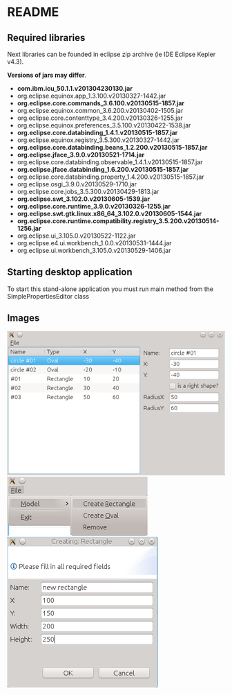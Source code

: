 README
======

Required libraries
------------------

Next libraries can be founded in eclipse zip archive (ie IDE Eclipse Kepler v4.3).

**Versions of jars may differ**.

* **com.ibm.icu_50.1.1.v201304230130.jar**
* org.eclipse.equinox.app_1.3.100.v20130327-1442.jar
* **org.eclipse.core.commands_3.6.100.v20130515-1857.jar**
* org.eclipse.equinox.common_3.6.200.v20130402-1505.jar
* org.eclipse.core.contenttype_3.4.200.v20130326-1255.jar
* org.eclipse.equinox.preferences_3.5.100.v20130422-1538.jar
* **org.eclipse.core.databinding_1.4.1.v20130515-1857.jar**
* org.eclipse.equinox.registry_3.5.300.v20130327-1442.jar
* **org.eclipse.core.databinding.beans_1.2.200.v20130515-1857.jar**
* **org.eclipse.jface_3.9.0.v20130521-1714.jar**
* org.eclipse.core.databinding.observable_1.4.1.v20130515-1857.jar
* **org.eclipse.jface.databinding_1.6.200.v20130515-1857.jar**
* org.eclipse.core.databinding.property_1.4.200.v20130515-1857.jar
* org.eclipse.osgi_3.9.0.v20130529-1710.jar
* org.eclipse.core.jobs_3.5.300.v20130429-1813.jar
* **org.eclipse.swt_3.102.0.v20130605-1539.jar**
* **org.eclipse.core.runtime_3.9.0.v20130326-1255.jar**
* **org.eclipse.swt.gtk.linux.x86_64_3.102.0.v20130605-1544.jar**
* **org.eclipse.core.runtime.compatibility.registry_3.5.200.v20130514-1256.jar**
* org.eclipse.ui_3.105.0.v20130522-1122.jar
* org.eclipse.e4.ui.workbench_1.0.0.v20130531-1444.jar
* org.eclipse.ui.workbench_3.105.0.v20130529-1406.jar


Starting desktop application
-------------------------
To start this stand-alone application you must run main method from the SimplePropertiesEditor class


Images
-------------------------
![Alt text](./images/main_screen.png?raw=true "Creation dialog")
![Alt text](./images/menu.png?raw=true "Creation dialog")
![Alt text](./images/create_dialog.png?raw=true "Creation dialog")

